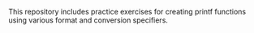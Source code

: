 This repository includes practice exercises for creating printf functions
using various format and conversion specifiers.
